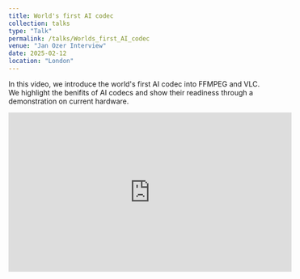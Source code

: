 ```yaml
---
title: World's first AI codec
collection: talks
type: "Talk"
permalink: /talks/Worlds_first_AI_codec
venue: "Jan Ozer Interview"
date: 2025-02-12
location: "London"
---
```


In this video, we introduce the world's first AI codec into FFMPEG and VLC. We highlight the benifits of AI codecs and show their readiness through a demonstration on current hardware.  

<iframe width="560" height="315" src="https://www.youtube.com/embed/Bk8iCrvZt5" frameborder="0" allow="accelerometer; autoplay; clipboard-write; encrypted-media; gyroscope; picture-in-picture" allowfullscreen></iframe>

